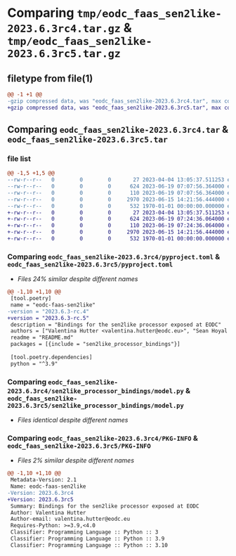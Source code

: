 # Comparing `tmp/eodc_faas_sen2like-2023.6.3rc4.tar.gz` & `tmp/eodc_faas_sen2like-2023.6.3rc5.tar.gz`

## filetype from file(1)

```diff
@@ -1 +1 @@
-gzip compressed data, was "eodc_faas_sen2like-2023.6.3rc4.tar", max compression
+gzip compressed data, was "eodc_faas_sen2like-2023.6.3rc5.tar", max compression
```

## Comparing `eodc_faas_sen2like-2023.6.3rc4.tar` & `eodc_faas_sen2like-2023.6.3rc5.tar`

### file list

```diff
@@ -1,5 +1,5 @@
--rw-r--r--   0        0        0       27 2023-04-04 13:05:37.511253 eodc_faas_sen2like-2023.6.3rc4/README.md
--rw-r--r--   0        0        0      624 2023-06-19 07:07:56.364000 eodc_faas_sen2like-2023.6.3rc4/pyproject.toml
--rw-r--r--   0        0        0      110 2023-06-19 07:07:56.364000 eodc_faas_sen2like-2023.6.3rc4/sen2like_processor_bindings/__init__.py
--rw-r--r--   0        0        0     2970 2023-06-15 14:21:56.444000 eodc_faas_sen2like-2023.6.3rc4/sen2like_processor_bindings/model.py
--rw-r--r--   0        0        0      532 1970-01-01 00:00:00.000000 eodc_faas_sen2like-2023.6.3rc4/PKG-INFO
+-rw-r--r--   0        0        0       27 2023-04-04 13:05:37.511253 eodc_faas_sen2like-2023.6.3rc5/README.md
+-rw-r--r--   0        0        0      624 2023-06-19 07:24:36.064000 eodc_faas_sen2like-2023.6.3rc5/pyproject.toml
+-rw-r--r--   0        0        0      110 2023-06-19 07:24:36.064000 eodc_faas_sen2like-2023.6.3rc5/sen2like_processor_bindings/__init__.py
+-rw-r--r--   0        0        0     2970 2023-06-15 14:21:56.444000 eodc_faas_sen2like-2023.6.3rc5/sen2like_processor_bindings/model.py
+-rw-r--r--   0        0        0      532 1970-01-01 00:00:00.000000 eodc_faas_sen2like-2023.6.3rc5/PKG-INFO
```

### Comparing `eodc_faas_sen2like-2023.6.3rc4/pyproject.toml` & `eodc_faas_sen2like-2023.6.3rc5/pyproject.toml`

 * *Files 24% similar despite different names*

```diff
@@ -1,10 +1,10 @@
 [tool.poetry]
 name = "eodc-faas-sen2like"
-version = "2023.6.3-rc.4"
+version = "2023.6.3-rc.5"
 description = "Bindings for the sen2like processor exposed at EODC"
 authors = ["Valentina Hutter <valentina.hutter@eodc.eu>", "Sean Hoyal <sean.hoyal@eodc.eu>", "Lukas Weidenholzer <lukas.weidenholzer@eodc.eu>"]
 readme = "README.md"
 packages = [{include = "sen2like_processor_bindings"}]
 
 [tool.poetry.dependencies]
 python = "^3.9"
```

### Comparing `eodc_faas_sen2like-2023.6.3rc4/sen2like_processor_bindings/model.py` & `eodc_faas_sen2like-2023.6.3rc5/sen2like_processor_bindings/model.py`

 * *Files identical despite different names*

### Comparing `eodc_faas_sen2like-2023.6.3rc4/PKG-INFO` & `eodc_faas_sen2like-2023.6.3rc5/PKG-INFO`

 * *Files 2% similar despite different names*

```diff
@@ -1,10 +1,10 @@
 Metadata-Version: 2.1
 Name: eodc-faas-sen2like
-Version: 2023.6.3rc4
+Version: 2023.6.3rc5
 Summary: Bindings for the sen2like processor exposed at EODC
 Author: Valentina Hutter
 Author-email: valentina.hutter@eodc.eu
 Requires-Python: >=3.9,<4.0
 Classifier: Programming Language :: Python :: 3
 Classifier: Programming Language :: Python :: 3.9
 Classifier: Programming Language :: Python :: 3.10
```

